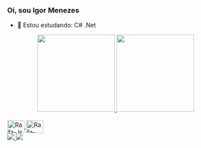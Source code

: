 ### Oi, sou Igor Menezes



- 🌱 Estou estudando: C# .Net


<div align = "center">
  <a href="https://github.com/igorhenr1">
  <img height = "180em" src = "https://github-readme-stats.vercel.app/api?username=igorhenr1&show_icons=true&theme=tokyonight&include_all_commits=true&count_private=true" />
  <img height = "180em" src = "https://github-readme-stats.vercel.app/api/top-langs/?username=igorhenr1&layout=compact&langs_count=7&theme=tokyonight" />
</div>
  <div style = "display: inline_block"> <br>
  <img align = "center" alt = "Rafa-Js" height = "30" width = "40" src = "https://raw.githubusercontent.com/devicons/devicon/master/icons/javascript/javascript-plain .svg ">
  <img align = "center" alt = "Rafa-Csharp" height = "30" width = "40" src = "https://raw.githubusercontent.com/devicons/devicon/master/icons/csharp/csharp-original .svg ">
 
</div>
  <div> 
  <a href="https://www.instagram.com/igor.henr1" target="_blank"> <img src = "https://img.shields.io/badge/-Instagram-%23E4405F?style=for-the- emblema & logo = instagram & logoColor = white "target =" _ blank "> </a>
<a href="https://www.linkedin.com/in/igor-henrique-003256163" target="_blank"> <img src ="https://img.shields.io/badge/LinkedIn-0077B5?style=for-the-badge&logo=linkedin&logoColor=white" "target =" _ blank "> </a>
 
 
</div>
